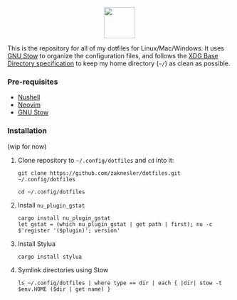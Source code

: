<p align="center">
  <img height="70px" src="https://user-images.githubusercontent.com/7189795/222496059-5d1dfedb-3a0d-45d1-9b20-b364ab1ba7a5.svg" />
</p>

This is the repository for all of my dotfiles for Linux/Mac/Windows. It uses [GNU Stow](https://www.gnu.org/software/stow) to organize the configuration files, and follows the [XDG Base Directory specification](https://wiki.archlinux.org/index.php/XDG_Base_Directory) to keep my home directory (`~/`) as clean as possible.

### Pre-requisites

- [Nushell](https://github.com/nushell/nushell)
- [Neovim](https://github.com/neovim/neovim)
- [GNU Stow](https://www.gnu.org/software/stow)

### Installation

(wip for now)

1. Clone repository to `~/.config/dotfiles` and `cd` into it:

    ```shell
    git clone https://github.com/zaknesler/dotfiles.git ~/.config/dotfiles

    cd ~/.config/dotfiles
    ```

2. Install `nu_plugin_gstat`

    ```nushell
    cargo install nu_plugin_gstat
    let gstat = (which nu_plugin_gstat | get path | first); nu -c $'register '($plugin)'; version'
    ```

3. Install Stylua

    ```nushell
    cargo install stylua
    ```

4. Symlink directories using Stow

    ```nushell
    ls ~/.config/dotfiles | where type == dir | each { |dir| stow -t $env.HOME ($dir | get name) }
    ```
